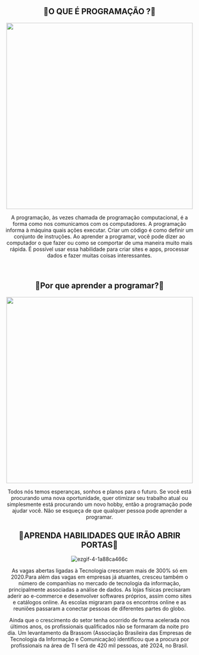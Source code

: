 <div align="center">

## 🏁O QUE É PROGRAMAÇÃO ?🏁

<div align="center">

<img src="https://user-images.githubusercontent.com/108246778/177462384-e199b596-c2ad-46aa-9cff-c0091c1b1dfb.jpg" width="500">

A programação, às vezes chamada de programação computacional, é a forma como nos comunicamos com os computadores. A programação informa à máquina quais ações executar. Criar um código é como definir um conjunto de instruções. Ao aprender a programar, você pode dizer ao computador o que fazer ou como se comportar de uma maneira muito mais rápida. É possível usar essa habilidade para criar sites e apps, processar dados e fazer muitas coisas interessantes.

<br>
<div align="center">

## 🏁Por que aprender a programar?🏁

<img src="https://www.brasilcode.com.br/wp-content/uploads/2020/07/Existe-um-Tempo-Certo-Para-Aprender-a-Programar-1024x427.png" width="500">

Todos nós temos esperanças, sonhos e planos para o futuro. Se você está procurando uma nova oportunidade, quer otimizar seu trabalho atual ou simplesmente está procurando um novo hobby, então a programação pode ajudar você. Não se esqueça de que qualquer pessoa pode aprender a programar.

<div align="center">
 
## 🏁APRENDA HABILIDADES QUE IRÃO ABRIR PORTAS🏁 
 
 ![ezgif-4-1a88ca466c](https://user-images.githubusercontent.com/108246778/177472093-948bfbd2-c4dd-40c8-9a4a-225a7c79fade.gif)

As vagas abertas ligadas à Tecnologia cresceram mais de 300% só em 2020.Para além das vagas em empresas já atuantes, cresceu também o número de companhias no mercado de tecnologia da informação, principalmente associadas a análise de dados. As lojas físicas precisaram aderir ao e-commerce e desenvolver softwares próprios, assim como sites e catálogos online. As escolas migraram para os encontros online e as reuniões passaram a conectar pessoas de diferentes partes do globo. 

 
Ainda que o crescimento do setor tenha ocorrido de forma acelerada nos últimos anos, os profissionais qualificados não se formaram da noite pro dia. Um levantamento da Brassom (Associação Brasileira das Empresas de Tecnologia da Informação e Comunicação) identificou que a procura por profissionais na área de TI será de 420 mil pessoas, até 2024, no Brasil.
 
 
 




